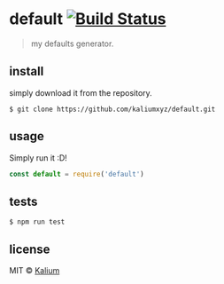 # default [![Build Status](https://travis-ci.org/kaliumxyz/default.svg?branch=master)](https://travis-ci.org/kaliumxyz/default)
> my defaults generator.

## install
simply download it from the repository.
```
$ git clone https://github.com/kaliumxyz/default.git
```


## usage
Simply run it :D!
```js
const default = require('default')
```

## tests
```
$ npm run test
```

## license
MIT © [Kalium](https://kalium.xyz)
